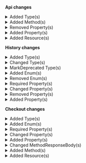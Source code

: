 **Api changes**

<details>
<summary>Added Type(s)</summary>

- added type `CartMergeMode`
- added type `MergeCartDraft`
- added type `RecurringOrderFailureError`
- added type `GraphQLRecurringOrderFailureError`
- added type `RecurringOrderFailedMessage`
- added type `RecurringOrderFailedMessagePayload`
- added type `DiscountCombinationMode`
- added type `DiscountsConfiguration`
- added type `ProjectSetDiscountsConfigurationAction`
</details>


<details>
<summary>Added Method(s)</summary>

- added method `apiRoot.withProjectKey().carts().customerIdWithCustomerIdValueMerge().post()`
- added method `apiRoot.withProjectKey().inStoreKeyWithStoreKeyValue().carts().customerIdWithCustomerIdValueMerge().post()`
</details>


<details>
<summary>Removed Property(s)</summary>

- :warning: removed property `skipConfiguration` from type `RecurringOrderSetOrderSkipConfigurationAction`
</details>


<details>
<summary>Added Property(s)</summary>

- added property `sku` to type `InventoryEntryQuantitySetMessage`
- added property `sku` to type `InventoryEntryQuantitySetMessagePayload`
- added property `discounts` to type `Project`
- added property `skipConfigurationInputDraft` to type `RecurringOrderSetOrderSkipConfigurationAction`
</details>


<details>
<summary>Added Resource(s)</summary>

- added resource `/{projectKey}/carts/customer-id={customerId}/merge`
- added resource `/{projectKey}/in-store/key={storeKey}/carts/customer-id={customerId}/merge`
</details>

**History changes**

<details>
<summary>Added Type(s)</summary>

- added type `AddShippingChange`
- added type `ChangeApprovalRuleModeChange`
- added type `ChangeCustomerChange`
- added type `ChangeIncludedInStatisticsChange`
- added type `ChangeLastVariantIdChange`
- added type `ChangeLineItemNameChange`
- added type `ChangeLineItemPublishedChange`
- added type `ExcludeProductChange`
- added type `RemoveShippingChange`
- added type `ReplaceTaxRateChange`
- added type `RevertStagedChangesChange`
- added type `RevertStagedVariantChangesChange`
- added type `SetAncestorsChange`
- added type `SetBillingAddressCustomFieldChange`
- added type `SetBillingAddressCustomTypeChange`
- added type `SetBusinessUnitChange`
- added type `SetCustomLineItemDiscountedPriceChange`
- added type `SetCustomLineItemDiscountedPricePerQuantityChange`
- added type `SetCustomerGroupAssignmentsChange`
- added type `SetDeliveryAddressCustomFieldChange`
- added type `SetDeliveryAddressCustomTypeChange`
- added type `SetDeliveryCustomFieldChange`
- added type `SetDeliveryCustomTypeChange`
- added type `SetDiscountOnTotalPriceChange`
- added type `SetInheritedStoresChange`
- added type `SetItemShippingAddressCustomFieldChange`
- added type `SetItemShippingAddressCustomTypeChange`
- added type `SetMaxCartQuantityChange`
- added type `SetMinCartQuantityChange`
- added type `SetParcelCustomFieldChange`
- added type `SetParcelCustomTypeChange`
- added type `SetPasswordChange`
- added type `SetPriceKeyChange`
- added type `SetPriceModeChange`
- added type `SetProductAttributeChange`
- added type `SetReturnInfoChange`
- added type `SetReturnItemCustomLineItemCustomFieldChange`
- added type `SetReturnItemCustomLineItemCustomTypeChange`
- added type `SetReturnItemLineItemCustomFieldChange`
- added type `SetReturnItemLineItemCustomTypeChange`
- added type `SetShippingAddressCustomFieldChange`
- added type `SetShippingAddressCustomTypeChange`
- added type `SetShippingCustomFieldChange`
- added type `SetShippingCustomTypeChange`
- added type `SetTransactionCustomFieldChange`
- added type `SetTransactionCustomTypeChange`
- added type `SetUnitTypeChange`
- added type `SetVariantExclusionChange`
- added type `UpdateItemShippingAddressChange`
- added type `SetAssociatesChange`
- added type `SetInheritedAssociatesChange`
- added type `ChangeTopLevelUnitChange`
- added type `Attribute`
- added type `BusinessUnitApprovalRuleMode`
- added type `BusinessUnitResourceIdentifier`
- added type `BusinessUnitType`
- added type `CustomFieldEnumValue`
- added type `CustomFieldLocalizedEnumValue`
- added type `CustomerGroupAssignment`
- added type `DiscountOnTotalPrice`
- added type `DiscountedTotalPricePortion`
- added type `ProductPriceModeEnum`
- added type `ProductVariantExclusion`
- added type `Shipping`
- added type `ShippingInfo`
- added type `ShippingRateInput`
- added type `ShoppingListLineItem`
- added type `TypeTextInputHint`
- added type `TypedMoney`
- added type `CentPrecisionMoney`
- added type `DiscountedPrice`
- added type `ShippingMethodState`
- added type `AssociateRoleDeprecated`
- added type `AssociateRoleKeyReference`
- added type `AttributeLevelEnum`
- added type `BaseAddress`
- added type `BusinessUnitKeyReference`
- added type `CartDiscountReference`
- added type `CartDiscountTarget`
- added type `CartDiscountValue`
- added type `CategoryReference`
- added type `ChannelReference`
- added type `CustomFieldValue`
- added type `CustomLineItemPriceMode`
- added type `CustomLineItemRecurrenceInfo`
- added type `CustomerGroupReference`
- added type `CustomerReference`
- added type `DiscountCodeReference`
- added type `FieldContainer`
- added type `GeoJson`
- added type `InventoryMode`
- added type `LineItemMode`
- added type `LineItemPriceMode`
- added type `LineItemRecurrenceInfo`
- added type `MethodTaxRate`
- added type `MethodTaxedPrice`
- added type `PaymentReference`
- added type `PriceSelectionMode`
- added type `PriceTier`
- added type `ProductDiscountReference`
- added type `ProductDiscountValue`
- added type `ProductReference`
- added type `ProductSelectionReference`
- added type `ProductTypeReference`
- added type `ProductVariant`
- added type `RecurrencePolicyReference`
- added type `ResourceTypeId`
- added type `ScopedPrice`
- added type `ShippingMethodReference`
- added type `StateReference`
- added type `StoreKeyReference`
- added type `TaxCategoryReference`
- added type `TaxPortion`
- added type `TypeReference`
- added type `ClientLogging`
- added type `ChangePriceRoundingModeChange`
</details>


<details>
<summary>Changed Type(s)</summary>

- :warning: changed type `Address` from type `object` to `BaseAddress`
</details>


<details>
<summary>MarkDeprecated Type(s)</summary>

- marked type `AddAssociateChange` as deprecated
- marked type `AddPriceChange` as deprecated
- marked type `AddProductSelectionChange` as deprecated
- marked type `AddStateRolesChange` as deprecated
- marked type `ChangeAmountAuthorizedChange` as deprecated
- marked type `RemoveAssociateChange` as deprecated
- marked type `RemovePriceChange` as deprecated
- marked type `RemoveProductSelectionChange` as deprecated
- marked type `RemoveStateRolesChange` as deprecated
</details>


<details>
<summary>Added Enum(s)</summary>

- added enum `addInheritedAssociate` to type `PlatformInitiatedChange`
- added enum `changeIncludedInStatistics` to type `PlatformInitiatedChange`
- added enum `changeInheritedAssociate` to type `PlatformInitiatedChange`
- added enum `changeLastVariantId` to type `PlatformInitiatedChange`
- added enum `changeLineItemPublished` to type `PlatformInitiatedChange`
- added enum `changeTopLevelUnit` to type `PlatformInitiatedChange`
- added enum `removeInheritedAssociate` to type `PlatformInitiatedChange`
- added enum `setAncestors` to type `PlatformInitiatedChange`
- added enum `setInheritedAssociates` to type `PlatformInitiatedChange`
- added enum `setInheritedStores` to type `PlatformInitiatedChange`
- added enum `setLineItemDeactivatedAt` to type `PlatformInitiatedChange`
- added enum `setProductCount` to type `PlatformInitiatedChange`
- added enum `setReservations` to type `PlatformInitiatedChange`
- added enum `CreateApprovalRules` to type `Permission`
- added enum `UpdateApprovalRules` to type `Permission`
- added enum `UpdateApprovalFlows` to type `Permission`
- added enum `ViewMyShoppingLists` to type `Permission`
- added enum `ViewOthersShoppingLists` to type `Permission`
- added enum `UpdateMyShoppingLists` to type `Permission`
- added enum `UpdateOthersShoppingLists` to type `Permission`
- added enum `CreateMyShoppingLists` to type `Permission`
- added enum `CreateOthersShoppingLists` to type `Permission`
- added enum `DeleteMyShoppingLists` to type `Permission`
- added enum `DeleteOthersShoppingLists` to type `Permission`
- added enum `includeOnly` to type `ProductVariantSelectionTypeEnum`
- added enum `includeAllExcept` to type `ProductVariantSelectionTypeEnum`
- added enum `RenegotiationAddressed` to type `QuoteState`
- added enum `approval-flow` to type `ReferenceTypeId`
- added enum `approval-rule` to type `ReferenceTypeId`
- added enum `attribute-group` to type `ReferenceTypeId`
- added enum `direct-discount` to type `ReferenceTypeId`
- added enum `discount-group` to type `ReferenceTypeId`
- added enum `product-price` to type `ReferenceTypeId`
- added enum `product-tailoring` to type `ReferenceTypeId`
- added enum `recurrence-policy` to type `ReferenceTypeId`
- added enum `recurring-order` to type `ReferenceTypeId`
- added enum `standalone-price` to type `ReferenceTypeId`
- added enum `Delivered` to type `ShipmentState`
- added enum `Canceled` to type `ShipmentState`
</details>


<details>
<summary>Removed Enum(s)</summary>

- :warning: removed enum `changeAmountAuthorized` from type `UpdateType`
- :warning: removed enum `Failed` from type `QuoteState`
</details>


<details>
<summary>Required Property(s)</summary>

- changed property `id` of type `Address` to be optional
- changed property `key` of type `Address` to be optional
- changed property `title` of type `Address` to be optional
- changed property `salutation` of type `Address` to be optional
- changed property `firstName` of type `Address` to be optional
- changed property `lastName` of type `Address` to be optional
- changed property `streetName` of type `Address` to be optional
- changed property `streetNumber` of type `Address` to be optional
- changed property `additionalStreetInfo` of type `Address` to be optional
- changed property `postalCode` of type `Address` to be optional
- changed property `city` of type `Address` to be optional
- changed property `region` of type `Address` to be optional
- changed property `state` of type `Address` to be optional
- changed property `company` of type `Address` to be optional
- changed property `department` of type `Address` to be optional
- changed property `building` of type `Address` to be optional
- changed property `apartment` of type `Address` to be optional
- changed property `pOBox` of type `Address` to be optional
- changed property `phone` of type `Address` to be optional
- changed property `mobile` of type `Address` to be optional
- changed property `email` of type `Address` to be optional
- changed property `fax` of type `Address` to be optional
- changed property `additionalAddressInfo` of type `Address` to be optional
- changed property `externalId` of type `Address` to be optional
- changed property `description` of type `Asset` to be optional
- changed property `custom` of type `Asset` to be optional
- changed property `key` of type `Asset` to be optional
- changed property `key` of type `AssetSource` to be optional
- changed property `dimensions` of type `AssetSource` to be optional
- changed property `contentType` of type `AssetSource` to be optional
- changed property `inputTip` of type `AttributeDefinition` to be optional
- changed property `taxedPrice` of type `CustomLineItem` to be optional
- changed property `inputHint` of type `FieldDefinition` to be optional
- changed property `label` of type `Image` to be optional
- changed property `productSlug` of type `LineItem` to be optional
- changed property `custom` of type `LineItem` to be optional
- changed property `addedAt` of type `LineItem` to be optional
- changed property `state` of type `Location` to be optional
- changed property `measurements` of type `Parcel` to be optional
- changed property `trackingData` of type `Parcel` to be optional
- changed property `items` of type `Parcel` to be optional
- changed property `heightInMillimeter` of type `ParcelMeasurements` to be optional
- changed property `lengthInMillimeter` of type `ParcelMeasurements` to be optional
- changed property `widthInMillimeter` of type `ParcelMeasurements` to be optional
- changed property `weightInGram` of type `ParcelMeasurements` to be optional
- changed property `channels` of type `ProductVariantAvailability` to be optional
- changed property `isOnStock` of type `ProductVariantAvailability` to be optional
- changed property `restockableInDays` of type `ProductVariantAvailability` to be optional
- changed property `availableQuantity` of type `ProductVariantAvailability` to be optional
- changed property `isOnStock` of type `ProductVariantChannelAvailability` to be optional
- changed property `restockableInDays` of type `ProductVariantChannelAvailability` to be optional
- changed property `availableQuantity` of type `ProductVariantChannelAvailability` to be optional
- changed property `returnTrackingId` of type `ReturnInfo` to be optional
- changed property `returnDate` of type `ReturnInfo` to be optional
- changed property `comment` of type `ReturnItem` to be optional
- changed property `suggestTokenizer` of type `SearchKeyword` to be optional
- changed property `freeAbove` of type `ShippingRate` to be optional
- changed property `isMatching` of type `ShippingRate` to be optional
- changed property `externalId` of type `SyncInfo` to be optional
- changed property `id` of type `TaxRate` to be optional
- changed property `state` of type `TaxRate` to be optional
- changed property `subRates` of type `TaxRate` to be optional
- changed property `custom` of type `TextLineItem` to be optional
- changed property `description` of type `TextLineItem` to be optional
- changed property `trackingId` of type `TrackingData` to be optional
- changed property `carrier` of type `TrackingData` to be optional
- changed property `provider` of type `TrackingData` to be optional
- changed property `providerTransaction` of type `TrackingData` to be optional
- changed property `isReturn` of type `TrackingData` to be optional
- changed property `timestamp` of type `Transaction` to be optional
- changed property `interactionId` of type `Transaction` to be optional
</details>


<details>
<summary>Changed Property(s)</summary>

- :warning: changed property `nextValue` of type `AddEnumValueChange` from type `EnumValue` to `CustomFieldEnumValue`
- :warning: changed property `nextValue` of type `AddInterfaceInteractionChange` from type `CustomFieldExpandedValue` to `CustomFields`
- :warning: changed property `nextValue` of type `AddLocalizedEnumValueChange` from type `AttributeLocalizedEnumValue` to `CustomFieldLocalizedEnumValue`
- :warning: changed property `previousValue` of type `AddShoppingListLineItemChange` from type `LineItem` to `ShoppingListLineItem`
- :warning: changed property `nextValue` of type `AddShoppingListLineItemChange` from type `LineItem` to `ShoppingListLineItem`
- :warning: changed property `w` of type `AssetDimensions` from type `integer` to `number`
- :warning: changed property `h` of type `AssetDimensions` from type `integer` to `number`
- :warning: changed property `customer` of type `Associate` from type `Reference` to `CustomerReference`
- :warning: changed property `associateRole` of type `AssociateRoleAssignment` from type `KeyReference` to `AssociateRoleKeyReference`
- :warning: changed property `previousValue` of type `ChangeEnumValueOrderChange` from type `EnumValue[]` to `CustomFieldEnumValue[]`
- :warning: changed property `nextValue` of type `ChangeEnumValueOrderChange` from type `EnumValue[]` to `CustomFieldEnumValue[]`
- :warning: changed property `previousValue` of type `ChangeInputHintChange` from type `TextInputHint` to `TypeTextInputHint`
- :warning: changed property `nextValue` of type `ChangeInputHintChange` from type `TextInputHint` to `TypeTextInputHint`
- :warning: changed property `previousValue` of type `ChangeLocalizedEnumValueOrderChange` from type `LocalizedEnumValue[]` to `AttributeLocalizedEnumValue[]`
- :warning: changed property `nextValue` of type `ChangeLocalizedEnumValueOrderChange` from type `LocalizedEnumValue[]` to `AttributeLocalizedEnumValue[]`
- :warning: changed property `previousValue` of type `ChangePlainEnumValueOrderChange` from type `EnumValue[]` to `AttributePlainEnumValue[]`
- :warning: changed property `nextValue` of type `ChangePlainEnumValueOrderChange` from type `EnumValue[]` to `AttributePlainEnumValue[]`
- :warning: changed property `type` of type `CustomFields` from type `Reference` to `TypeReference`
- :warning: changed property `fields` of type `CustomFields` from type `object` to `FieldContainer`
- :warning: changed property `money` of type `CustomLineItem` from type `Money` to `TypedMoney`
- :warning: changed property `totalPrice` of type `CustomLineItem` from type `Money` to `CentPrecisionMoney`
- :warning: changed property `quantity` of type `CustomLineItem` from type `integer` to `number`
- :warning: changed property `createdAt` of type `Delivery` from type `string` to `datetime`
- :warning: changed property `quantity` of type `DeliveryItem` from type `integer` to `number`
- :warning: changed property `discountCode` of type `DiscountCodeInfo` from type `Reference` to `DiscountCodeReference`
- :warning: changed property `discountedAmount` of type `DiscountedLineItemPortion` from type `Money` to `TypedMoney`
- :warning: changed property `value` of type `DiscountedLineItemPrice` from type `Money` to `TypedMoney`
- :warning: changed property `quantity` of type `DiscountedLineItemPriceForQuantity` from type `integer` to `number`
- :warning: changed property `inputHint` of type `FieldDefinition` from type `TextInputHint` to `TypeTextInputHint`
- :warning: changed property `w` of type `ImageDimensions` from type `integer` to `number`
- :warning: changed property `h` of type `ImageDimensions` from type `integer` to `number`
- :warning: changed property `customer` of type `InheritedAssociate` from type `Reference` to `CustomerReference`
- :warning: changed property `associateRole` of type `InheritedAssociateRoleAssignment` from type `KeyReference` to `AssociateRoleKeyReference`
- :warning: changed property `source` of type `InheritedAssociateRoleAssignment` from type `KeyReference` to `BusinessUnitKeyReference`
- :warning: changed property `quantity` of type `ItemShippingTarget` from type `integer` to `number`
- :warning: changed property `quantity` of type `ItemState` from type `integer` to `number`
- :warning: changed property `state` of type `ItemState` from type `Reference` to `StateReference`
- :warning: changed property `productType` of type `LineItem` from type `Reference` to `ProductTypeReference`
- :warning: changed property `variant` of type `LineItem` from type `Variant` to `ProductVariant`
- :warning: changed property `quantity` of type `LineItem` from type `integer` to `number`
- :warning: changed property `addedAt` of type `LineItem` from type `string` to `datetime`
- :warning: changed property `centAmount` of type `Money` from type `integer` to `number`
- :warning: changed property `createdAt` of type `Parcel` from type `string` to `datetime`
- :warning: changed property `heightInMillimeter` of type `ParcelMeasurements` from type `integer` to `number`
- :warning: changed property `lengthInMillimeter` of type `ParcelMeasurements` from type `integer` to `number`
- :warning: changed property `widthInMillimeter` of type `ParcelMeasurements` from type `integer` to `number`
- :warning: changed property `weightInGram` of type `ParcelMeasurements` from type `integer` to `number`
- :warning: changed property `payments` of type `PaymentInfo` from type `Reference[]` to `PaymentReference[]`
- :warning: changed property `value` of type `Price` from type `Money` to `TypedMoney`
- :warning: changed property `productSelection` of type `ProductSelectionSetting` from type `Reference` to `ProductSelectionReference`
- :warning: changed property `restockableInDays` of type `ProductVariantAvailability` from type `integer` to `number`
- :warning: changed property `availableQuantity` of type `ProductVariantAvailability` from type `integer` to `number`
- :warning: changed property `restockableInDays` of type `ProductVariantChannelAvailability` from type `integer` to `number`
- :warning: changed property `availableQuantity` of type `ProductVariantChannelAvailability` from type `integer` to `number`
- :warning: changed property `previousValue` of type `RemoveDeliveryItemsChange` from type `Delivery` to `DeliveryChangeValue`
- :warning: changed property `previousValue` of type `RemoveEnumValuesChange` from type `EnumValue` to `AttributePlainEnumValue`
- :warning: changed property `previousValue` of type `RemoveLocalizedEnumValuesChange` from type `LocalizedEnumValue` to `AttributeLocalizedEnumValue`
- :warning: changed property `previousValue` of type `RemoveShoppingListLineItemChange` from type `LineItem` to `ShoppingListLineItem`
- :warning: changed property `nextValue` of type `RemoveShoppingListLineItemChange` from type `LineItem` to `ShoppingListLineItem`
- :warning: changed property `returnDate` of type `ReturnInfo` from type `string` to `datetime`
- :warning: changed property `quantity` of type `ReturnItem` from type `integer` to `number`
- :warning: changed property `lastModifiedAt` of type `ReturnItem` from type `string` to `datetime`
- :warning: changed property `createdAt` of type `ReturnItem` from type `string` to `datetime`
- :warning: changed property `averageRating` of type `ReviewRatingStatistics` from type `integer` to `number`
- :warning: changed property `highestRating` of type `ReviewRatingStatistics` from type `integer` to `number`
- :warning: changed property `lowestRating` of type `ReviewRatingStatistics` from type `integer` to `number`
- :warning: changed property `previousValue` of type `SetAttributeChange` from type `AttributeValue` to `Attribute`
- :warning: changed property `nextValue` of type `SetAttributeChange` from type `AttributeValue` to `Attribute`
- :warning: changed property `previousValue` of type `SetCustomLineItemTaxedPriceChange` from type `Money` to `TaxedItemPrice`
- :warning: changed property `nextValue` of type `SetCustomLineItemTaxedPriceChange` from type `Money` to `TaxedItemPrice`
- :warning: changed property `previousValue` of type `SetDiscountedPriceChange` from type `Price` to `DiscountedPrice`
- :warning: changed property `nextValue` of type `SetDiscountedPriceChange` from type `Price` to `DiscountedPrice`
- :warning: changed property `previousValue` of type `SetOrderTaxedPriceChange` from type `TaxedItemPrice` to `TaxedPrice`
- :warning: changed property `nextValue` of type `SetOrderTaxedPriceChange` from type `TaxedItemPrice` to `TaxedPrice`
- :warning: changed property `previousValue` of type `SetShippingInfoTaxedPriceChange` from type `TaxedPrice` to `TaxedItemPrice`
- :warning: changed property `nextValue` of type `SetShippingInfoTaxedPriceChange` from type `TaxedPrice` to `TaxedItemPrice`
- :warning: changed property `previousValue` of type `SetShippingRateChange` from type `Money` to `ShippingRate`
- :warning: changed property `nextValue` of type `SetShippingRateChange` from type `Money` to `ShippingRate`
- :warning: changed property `previousValue` of type `SetStoreChange` from type `Reference` to `KeyReference`
- :warning: changed property `nextValue` of type `SetStoreChange` from type `Reference` to `KeyReference`
- :warning: changed property `price` of type `ShippingRate` from type `Money` to `CentPrecisionMoney`
- :warning: changed property `freeAbove` of type `ShippingRate` from type `Money` to `CentPrecisionMoney`
- :warning: changed property `amount` of type `SubRate` from type `integer` to `number`
- :warning: changed property `channel` of type `SyncInfo` from type `Reference` to `ChannelReference`
- :warning: changed property `syncedAt` of type `SyncInfo` from type `string` to `datetime`
- :warning: changed property `amount` of type `TaxRate` from type `integer` to `number`
- :warning: changed property `totalNet` of type `TaxedItemPrice` from type `Money` to `CentPrecisionMoney`
- :warning: changed property `totalGross` of type `TaxedItemPrice` from type `Money` to `CentPrecisionMoney`
- :warning: changed property `totalNet` of type `TaxedPrice` from type `Money` to `CentPrecisionMoney`
- :warning: changed property `totalGross` of type `TaxedPrice` from type `Money` to `CentPrecisionMoney`
- :warning: changed property `addedAt` of type `TextLineItem` from type `string` to `datetime`
- :warning: changed property `quantity` of type `TextLineItem` from type `integer` to `number`
- :warning: changed property `timestamp` of type `Transaction` from type `string` to `datetime`
- :warning: changed property `amount` of type `Transaction` from type `Money` to `CentPrecisionMoney`
</details>


<details>
<summary>Removed Property(s)</summary>

- :warning: removed property `/^[a-fA-F0-9]{8}-[a-fA-F0-9]{4}-[a-fA-F0-9]{4}-[a-fA-F0-9]{4}-[a-fA-F0-9]{12}$/` from type `CategoryOrderHints`
- :warning: removed property `variantId` from type `LineItem`
- :warning: removed property `fractionDigits` from type `Money`
- :warning: removed property `type` from type `Money`
- :warning: removed property `//` from type `ProductVariantChannelAvailabilityMap`
- :warning: removed property `skus` from type `ProductVariantSelection`
</details>


<details>
<summary>Added Property(s)</summary>

- added property `catalogData` to type `AddAssetChange`
- added property `variant` to type `AddAssetChange`
- added property `attributeName` to type `AddEnumValueChange`
- added property `variant` to type `AddExternalImageChange`
- added property `variant` to type `AddPriceChange`
- added property `catalogData` to type `AddToCategoryChange`
- added property `custom` to type `Address`
- added property `sources` to type `Asset`
- added property `tags` to type `Asset`
- added property `roles` to type `Associate`
- added property `level` to type `AttributeDefinition`
- added property `/^[0-9a-fA-F]{8}-[0-9a-fA-F]{4}-[0-9a-fA-F]{4}-[0-9a-fA-F]{4}-[0-9a-fA-F]{12}$/` to type `CategoryOrderHints`
- added property `catalogData` to type `ChangeAssetNameChange`
- added property `variant` to type `ChangeAssetNameChange`
- added property `catalogData` to type `ChangeAssetOrderChange`
- added property `variant` to type `ChangeAssetOrderChange`
- added property `addedItems` to type `ChangeCartDiscountsChange`
- added property `removedItems` to type `ChangeCartDiscountsChange`
- added property `attributeName` to type `ChangeEnumValueLabelChange`
- added property `attributeName` to type `ChangeEnumValueOrderChange`
- added property `addedItems` to type `ChangeGroupsChange`
- added property `removedItems` to type `ChangeGroupsChange`
- added property `variant` to type `ChangePriceChange`
- added property `catalogData` to type `ChangeSlugChange`
- added property `key` to type `CustomLineItem`
- added property `taxedPricePortions` to type `CustomLineItem`
- added property `state` to type `CustomLineItem`
- added property `taxCategory` to type `CustomLineItem`
- added property `taxRate` to type `CustomLineItem`
- added property `perMethodTaxRate` to type `CustomLineItem`
- added property `discountedPricePerQuantity` to type `CustomLineItem`
- added property `custom` to type `CustomLineItem`
- added property `shippingDetails` to type `CustomLineItem`
- added property `priceMode` to type `CustomLineItem`
- added property `recurrenceInfo` to type `CustomLineItem`
- added property `key` to type `Delivery`
- added property `required` to type `FieldDefinition`
- added property `shippingMethodKey` to type `ItemShippingTarget`
- added property `key` to type `LineItem`
- added property `productKey` to type `LineItem`
- added property `price` to type `LineItem`
- added property `totalPrice` to type `LineItem`
- added property `discountedPricePerQuantity` to type `LineItem`
- added property `taxedPrice` to type `LineItem`
- added property `taxedPricePortions` to type `LineItem`
- added property `state` to type `LineItem`
- added property `taxRate` to type `LineItem`
- added property `perMethodTaxRate` to type `LineItem`
- added property `supplyChannel` to type `LineItem`
- added property `distributionChannel` to type `LineItem`
- added property `priceMode` to type `LineItem`
- added property `lineItemMode` to type `LineItem`
- added property `inventoryMode` to type `LineItem`
- added property `shippingDetails` to type `LineItem`
- added property `lastModifiedAt` to type `LineItem`
- added property `recurrenceInfo` to type `LineItem`
- added property `variant` to type `MoveImageToPositionChange`
- added property `key` to type `Parcel`
- added property `custom` to type `Parcel`
- added property `key` to type `Price`
- added property `country` to type `Price`
- added property `customerGroup` to type `Price`
- added property `channel` to type `Price`
- added property `validFrom` to type `Price`
- added property `validUntil` to type `Price`
- added property `discounted` to type `Price`
- added property `tiers` to type `Price`
- added property `custom` to type `Price`
- added property `recurrencePolicy` to type `Price`
- added property `id` to type `ProductVariantAvailability`
- added property `version` to type `ProductVariantAvailability`
- added property `id` to type `ProductVariantChannelAvailability`
- added property `version` to type `ProductVariantChannelAvailability`
- added property `/^[0-9a-fA-F]{8}-[0-9a-fA-F]{4}-[0-9a-fA-F]{4}-[0-9a-fA-F]{4}-[0-9a-fA-F]{12}$/` to type `ProductVariantChannelAvailabilityMap`
- added property `catalogData` to type `RemoveAssetChange`
- added property `variant` to type `RemoveAssetChange`
- added property `catalogData` to type `RemoveFromCategoryChange`
- added property `variant` to type `RemoveImageChange`
- added property `variant` to type `RemovePriceChange`
- added property `key` to type `ReturnItem`
- added property `custom` to type `ReturnItem`
- added property `catalogData` to type `SetAssetCustomFieldChange`
- added property `variant` to type `SetAssetCustomFieldChange`
- added property `catalogData` to type `SetAssetCustomTypeChange`
- added property `variant` to type `SetAssetCustomTypeChange`
- added property `catalogData` to type `SetAssetDescriptionChange`
- added property `variant` to type `SetAssetDescriptionChange`
- added property `catalogData` to type `SetAssetKeyChange`
- added property `variant` to type `SetAssetKeyChange`
- added property `catalogData` to type `SetAssetSourcesChange`
- added property `variant` to type `SetAssetSourcesChange`
- added property `catalogData` to type `SetAssetTagsChange`
- added property `variant` to type `SetAssetTagsChange`
- added property `variant` to type `SetAttributeChange`
- added property `addedItems` to type `SetChannelRolesChange`
- added property `removedItems` to type `SetChannelRolesChange`
- added property `addedItems` to type `SetCountriesChange`
- added property `removedItems` to type `SetCountriesChange`
- added property `customTypeId` to type `SetCustomLineItemCustomFieldChange`
- added property `customLineItem` to type `SetCustomLineItemShippingDetailsChange`
- added property `price` to type `SetDiscountedPriceChange`
- added property `addedItems` to type `SetDistributionChannelsChange`
- added property `removedItems` to type `SetDistributionChannelsChange`
- added property `variant` to type `SetImageLabelChange`
- added property `addedItems` to type `SetLanguagesChange`
- added property `removedItems` to type `SetLanguagesChange`
- added property `lineItemId` to type `SetLineItemDiscountedPriceChange`
- added property `lineItemId` to type `SetLineItemDiscountedPricePerQuantityChange`
- added property `lineItemId` to type `SetLineItemPriceChange`
- added property `lineItemId` to type `SetLineItemProductSlugChange`
- added property `lineItem` to type `SetLineItemShippingDetailsChange`
- added property `variant` to type `SetLineItemShippingDetailsChange`
- added property `lineItemId` to type `SetLineItemTaxAmountChange`
- added property `lineItemId` to type `SetLineItemTaxRateChange`
- added property `variant` to type `SetLineItemTaxedPriceChange`
- added property `lineItemId` to type `SetLineItemTotalPriceChange`
- added property `variant` to type `SetLineItemTotalPriceChange`
- added property `catalogData` to type `SetMetaDescriptionChange`
- added property `catalogData` to type `SetMetaKeywordsChange`
- added property `catalogData` to type `SetMetaTitleChange`
- added property `lineItemId` to type `SetOrderLineItemCustomFieldChange`
- added property `lineItemId` to type `SetOrderLineItemCustomTypeChange`
- added property `addedItems` to type `SetPermissionsChange`
- added property `removedItems` to type `SetPermissionsChange`
- added property `addedItems` to type `SetPricesChange`
- added property `removedItems` to type `SetPricesChange`
- added property `variant` to type `SetProductPriceCustomFieldChange`
- added property `priceId` to type `SetProductPriceCustomFieldChange`
- added property `customTypeId` to type `SetProductPriceCustomFieldChange`
- added property `name` to type `SetProductPriceCustomFieldChange`
- added property `variant` to type `SetProductPriceCustomTypeChange`
- added property `priceId` to type `SetProductPriceCustomTypeChange`
- added property `addedItems` to type `SetProductSelectionsChange`
- added property `removedItems` to type `SetProductSelectionsChange`
- added property `variant` to type `SetProductVariantKeyChange`
- added property `addedItems` to type `SetReservationsChange`
- added property `removedItems` to type `SetReservationsChange`
- added property `variant` to type `SetSkuChange`
- added property `addedItems` to type `SetStateRolesChange`
- added property `removedItems` to type `SetStateRolesChange`
- added property `addedItems` to type `SetStoresChange`
- added property `removedItems` to type `SetStoresChange`
- added property `addedItems` to type `SetSupplyChannelsChange`
- added property `removedItems` to type `SetSupplyChannelsChange`
- added property `addedItems` to type `SetTransitionsChange`
- added property `removedItems` to type `SetTransitionsChange`
- added property `key` to type `TaxRate`
- added property `taxPortions` to type `TaxedItemPrice`
- added property `totalTax` to type `TaxedItemPrice`
- added property `taxPortions` to type `TaxedPrice`
- added property `totalTax` to type `TaxedPrice`
- added property `key` to type `TextLineItem`
- added property `custom` to type `Transaction`
- added property `customLineItemId` to type `TransitionCustomLineItemStateChange`
</details>

**Checkout changes**

<details>
<summary>Added Type(s)</summary>

- added type `AllowedOrigins`
- added type `Application`
- added type `ApplicationAgreement`
- added type `ApplicationAgreementDraft`
- added type `ApplicationAgreementStatus`
- added type `ApplicationAgreementType`
- added type `ApplicationDraft`
- added type `ApplicationLogo`
- added type `ApplicationMode`
- added type `ApplicationStatus`
- added type `ApplicationUpdateAction`
- added type `ApplicationUpdateActions`
- added type `DiscountsConfiguration`
- added type `PaginatedApplication`
- added type `PaymentsConfiguration`
- added type `AddAllowedOriginUpdateAction`
- added type `AddApplicationAgreementUpdateAction`
- added type `AddCountryUpdateAction`
- added type `RemoveAllowedOriginUpdateAction`
- added type `RemoveApplicationAgreementUpdateAction`
- added type `RemoveCountryUpdateAction`
- added type `ReorderApplicationAgreementUpdateAction`
- added type `SetActivePaymentComponentTypeUpdateAction`
- added type `SetAllowAllOriginsUpdateAction`
- added type `SetAllowedOriginsUpdateAction`
- added type `SetApplicationAgreementNameUpdateAction`
- added type `SetApplicationAgreementStatusUpdateAction`
- added type `SetApplicationAgreementTextUpdateAction`
- added type `SetApplicationAgreementTypeUpdateAction`
- added type `SetApplicationAgreementsUpdateAction`
- added type `SetApplicationLogoUpdateAction`
- added type `SetApplicationNameUpdateAction`
- added type `SetApplicationStatusUpdateAction`
- added type `SetCountriesUpdateAction`
- added type `SetDescriptionUpdateAction`
- added type `SetDiscountsConfigurationUpdateAction`
- added type `SetPaymentReturnUrlUpdateAction`
- added type `SetPaymentsConfigurationUpdateAction`
- added type `CreatedBy`
- added type `LastModifiedBy`
- added type `LocalizedString`
- added type `LocalizedUrl`
- added type `ConcurrentModificationError`
- added type `DuplicateFieldWithConflictingResourceError`
- added type `ErrorResponse`
- added type `InvalidFieldError`
- added type `InvalidOperationError`
- added type `MaxResourceLimitExceededError`
- added type `MissingProjectKeyError`
- added type `ReferencedResourceNotFoundError`
- added type `ServiceUnavailableError`
- added type `SyntaxErrorError`
- added type `AutomatedReversalConfiguration`
- added type `ConnectorDeploymentReference`
- added type `DisplayInfo`
- added type `PaginatedPaymentIntegration`
- added type `PaymentComponentType`
- added type `PaymentIntegration`
- added type `PaymentIntegrationDraft`
- added type `PaymentIntegrationStatus`
- added type `PaymentIntegrationType`
- added type `SortingInfo`
- added type `PaymentIntegrationUpdateAction`
- added type `PaymentIntegrationUpdateActions`
- added type `SetAutomatedReversalConfigurationPredicateUpdateAction`
- added type `SetAutomatedReversalConfigurationStatusUpdateAction`
- added type `SetAutomatedReversalConfigurationUpdateAction`
- added type `SetConnectorDeploymentUpdateAction`
- added type `SetDisplayInfoDescriptionUpdateAction`
- added type `SetDisplayInfoLabelUpdateAction`
- added type `SetDisplayInfoLogoUrlUpdateAction`
- added type `SetDisplayInfoPayButtonTextUpdateAction`
- added type `SetDisplayInfoUpdateAction`
- added type `SetKeyUpdateAction`
- added type `SetNameUpdateAction`
- added type `SetPredicateUpdateAction`
- added type `SetSortingInfoUpdateAction`
- added type `SetStatusUpdateAction`
- added type `SetTypeUpdateAction`
</details>


<details>
<summary>Added Enum(s)</summary>

- added enum `deployment` to type `ReferenceTypeId`
</details>


<details>
<summary>Required Property(s)</summary>

- changed property `detailedErrorMessage` of type `InvalidJsonInputError` to be optional
</details>


<details>
<summary>Changed Property(s)</summary>

- :warning: changed property `application` of type `Transaction` from type `ApplicationResourceIdentifier` to `ApplicationReference`
</details>


<details>
<summary>Added Property(s)</summary>

- added property `resourceIdentifier` to type `ResourceNotFoundError`
- added property `resourceId` to type `ResourceNotFoundError`
</details>


<details>
<summary>Changed MethodResponseBody(s)</summary>

- :warning: changed response body for `400: application/json` of method `post /{projectKey}/transactions` from type `null` to `ErrorResponse`
- :warning: changed response body for `400: application/json` of method `post /{projectKey}/payment-intents/{paymentId}` from type `null` to `ErrorResponse`
- :warning: changed response body for `400: application/json` of method `get /{projectKey}/transactions/{id}` from type `null` to `ErrorResponse`
- :warning: changed response body for `400: application/json` of method `get /{projectKey}/transactions/key={key}` from type `null` to `ErrorResponse`
</details>


<details>
<summary>Added Method(s)</summary>

- added method `apiRoot.withProjectKey().paymentIntegrations().get()`
- added method `apiRoot.withProjectKey().paymentIntegrations().post()`
- added method `apiRoot.withProjectKey().applications().get()`
- added method `apiRoot.withProjectKey().applications().post()`
- added method `apiRoot.withProjectKey().paymentIntegrations().withId().get()`
- added method `apiRoot.withProjectKey().paymentIntegrations().withId().head()`
- added method `apiRoot.withProjectKey().paymentIntegrations().withId().post()`
- added method `apiRoot.withProjectKey().paymentIntegrations().withId().delete()`
- added method `apiRoot.withProjectKey().paymentIntegrations().withKey().get()`
- added method `apiRoot.withProjectKey().paymentIntegrations().withKey().post()`
- added method `apiRoot.withProjectKey().paymentIntegrations().withKey().head()`
- added method `apiRoot.withProjectKey().paymentIntegrations().withKey().delete()`
- added method `apiRoot.withProjectKey().applications().withId().get()`
- added method `apiRoot.withProjectKey().applications().withId().head()`
- added method `apiRoot.withProjectKey().applications().withId().post()`
- added method `apiRoot.withProjectKey().applications().withId().delete()`
- added method `apiRoot.withProjectKey().applications().withKey().get()`
- added method `apiRoot.withProjectKey().applications().withKey().post()`
- added method `apiRoot.withProjectKey().applications().withKey().head()`
- added method `apiRoot.withProjectKey().applications().withKey().delete()`
</details>


<details>
<summary>Added Resource(s)</summary>

- added resource `/{projectKey}/payment-integrations`
- added resource `/{projectKey}/applications`
- added resource `/{projectKey}/payment-integrations/{id}`
- added resource `/{projectKey}/payment-integrations/key={key}`
- added resource `/{projectKey}/applications/{id}`
- added resource `/{projectKey}/applications/key={key}`
</details>

